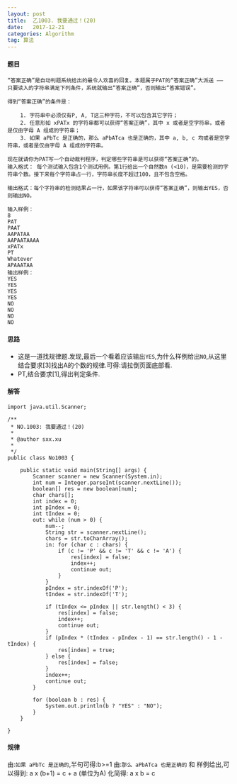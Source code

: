 ```yaml
---
layout: post
title:  乙1003. 我要通过！(20)
date:   2017-12-21
categories: Algorithm
tag: 算法
---
```

 

#### 题目 ####
 
	“答案正确”是自动判题系统给出的最令人欢喜的回复。本题属于PAT的“答案正确”大派送 —— 只要读入的字符串满足下列条件，系统就输出“答案正确”，否则输出“答案错误”。

	得到“答案正确”的条件是：
	
		1. 字符串中必须仅有P, A, T这三种字符，不可以包含其它字符；
		2. 任意形如 xPATx 的字符串都可以获得“答案正确”，其中 x 或者是空字符串，或者是仅由字母 A 组成的字符串；
		3. 如果 aPbTc 是正确的，那么 aPbATca 也是正确的，其中 a, b, c 均或者是空字符串，或者是仅由字母 A 组成的字符串。
	
	现在就请你为PAT写一个自动裁判程序，判定哪些字符串是可以获得“答案正确”的。
	输入格式： 每个测试输入包含1个测试用例。第1行给出一个自然数n (<10)，是需要检测的字符串个数。接下来每个字符串占一行，字符串长度不超过100，且不包含空格。
	
	输出格式：每个字符串的检测结果占一行，如果该字符串可以获得“答案正确”，则输出YES，否则输出NO。
	
	输入样例：
	8
	PAT
	PAAT
	AAPATAA
	AAPAATAAAA
	xPATx
	PT
	Whatever
	APAAATAA
	输出样例：
	YES
	YES
	YES
	YES
	NO
	NO
	NO
	NO

#### 思路 ####
	
 - 这是一道找规律题.发现,最后一个看着应该输出`YES`,为什么样例给出`NO`,从这里结合要求[3]找出A的个数的规律.可得:请拉倒页面底部看.
 - PT,结合要求[1],得出判定条件.



#### 解答 ####
 	
	import java.util.Scanner;
	
	/**
	 * NO.1003: 我要通过！(20)
	 * 
	 * @author sxx.xu
	 *
	 */
	public class No1003 {
	
		public static void main(String[] args) {
			Scanner scanner = new Scanner(System.in);
			int num = Integer.parseInt(scanner.nextLine());
			boolean[] res = new boolean[num];
			char chars[];
			int index = 0;
			int pIndex = 0;
			int tIndex = 0;
			out: while (num > 0) {
				num--;
				String str = scanner.nextLine();
				chars = str.toCharArray();
				in: for (char c : chars) {
					if (c != 'P' && c != 'T' && c != 'A') {
						res[index] = false;
						index++;
						continue out;
					}
				}
				pIndex = str.indexOf('P');
				tIndex = str.indexOf('T');
	
				if (tIndex <= pIndex || str.length() < 3) {
					res[index] = false;
					index++;
					continue out;
				}
				if (pIndex * (tIndex - pIndex - 1) == str.length() - 1 - tIndex) {
					res[index] = true;
				} else {
					res[index] = false;
				}
				index++;
				continue out;
			}
	
			for (boolean b : res) {
				System.out.println(b ? "YES" : "NO");
			}
		}
	
	}

#### 规律 ####

由:`如果 aPbTc 是正确的`,半句可得:b>=1
由:`那么 aPbATca 也是正确的` 和 样例给出,可以得到: a x (b+1) = c + a (单位为A)
化简得: a x b = c